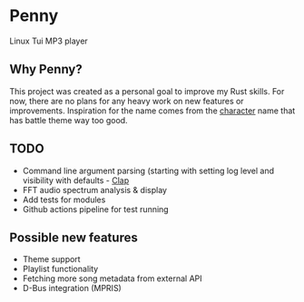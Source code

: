 # Penny
Linux Tui MP3 player

## Why Penny?
This project was created as a personal goal to improve my Rust skills. For now, there are no plans for any heavy work on new features or improvements. 
Inspiration for the name comes from the [character](https://bulbapedia.bulbagarden.net/wiki/Penny) name that has battle theme way too good.
 

## TODO
- Command line argument parsing (starting with setting log level and visibility with defaults - [Clap](https://docs.rs/clap/latest/clap/)
- FFT audio spectrum analysis & display
- Add tests for modules
- Github actions pipeline for test running

## Possible new features
- Theme support
- Playlist functionality
- Fetching more song metadata from external API
- D-Bus integration (MPRIS)
